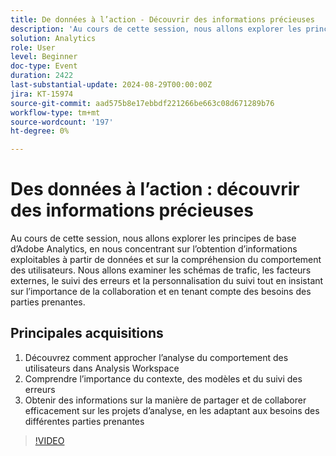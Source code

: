 ```yaml
---
title: De données à l’action - Découvrir des informations précieuses
description: 'Au cours de cette session, nous allons explorer les principes de base d’Adobe Analytics, en nous concentrant sur l’obtention d’informations exploitables à partir de données et sur la compréhension du comportement des utilisateurs. Nous allons examiner les schémas de trafic, les facteurs externes, le suivi des erreurs et la personnalisation du suivi tout en insistant sur l’importance de la collaboration et en tenant compte des besoins des parties prenantes. Trois points à prendre en compte pour l’audience : 1. Découvrez comment approcher l’analyse du comportement des utilisateurs dans Analysis Workspace. 2. Comprendre l’importance du contexte, des modèles et du suivi des erreurs 3. Obtenez des informations sur la manière de partager et de collaborer efficacement sur les projets d’analyse, en les adaptant aux besoins des différentes parties prenantes.'
solution: Analytics
role: User
level: Beginner
doc-type: Event
duration: 2422
last-substantial-update: 2024-08-29T00:00:00Z
jira: KT-15974
source-git-commit: aad575b8e17ebbdf221266be663c08d671289b76
workflow-type: tm+mt
source-wordcount: '197'
ht-degree: 0%

---
```



# Des données à l’action : découvrir des informations précieuses

Au cours de cette session, nous allons explorer les principes de base d’Adobe Analytics, en nous concentrant sur l’obtention d’informations exploitables à partir de données et sur la compréhension du comportement des utilisateurs. Nous allons examiner les schémas de trafic, les facteurs externes, le suivi des erreurs et la personnalisation du suivi tout en insistant sur l’importance de la collaboration et en tenant compte des besoins des parties prenantes.

## Principales acquisitions

1. Découvrez comment approcher l’analyse du comportement des utilisateurs dans Analysis Workspace
2. Comprendre l’importance du contexte, des modèles et du suivi des erreurs
3. Obtenir des informations sur la manière de partager et de collaborer efficacement sur les projets d’analyse, en les adaptant aux besoins des différentes parties prenantes

>[!VIDEO](https://video.tv.adobe.com/v/3432746/?learn=on)
